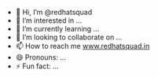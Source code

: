 - 👋 Hi, I’m @redhatsquad
- 👀 I’m interested in ...
- 🌱 I’m currently learning ...
- 💞️ I’m looking to collaborate on ...
- 📫 How to reach me www.redhatsquad.in
- 😄 Pronouns: ...
- ⚡ Fun fact: ...

<!---
redhatsquad/redhatsquad is a ✨ special ✨ repository because its `README.md` (this file) appears on your GitHub profile.
You can click the Preview link to take a look at your changes.
--->
